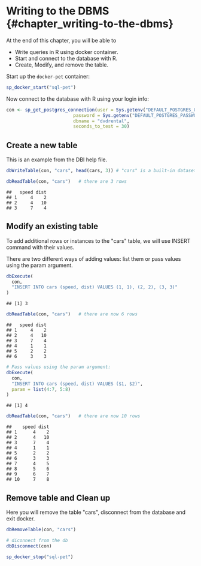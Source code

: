 # Writing to the DBMS {#chapter_writing-to-the-dbms}

At the end of this chapter, you will be able to 

  * Write queries in R using docker container.
  * Start and connect to the database with R.
  * Create, Modify, and remove the table.


Start up the `docker-pet` container:


```r
sp_docker_start("sql-pet")
```


Now connect to the database with R using your login info:

```r
con <- sp_get_postgres_connection(user = Sys.getenv("DEFAULT_POSTGRES_USER_NAME"),
                         password = Sys.getenv("DEFAULT_POSTGRES_PASSWORD"),
                         dbname = "dvdrental",
                         seconds_to_test = 30)
```
## Create a new table

This is an example from the DBI help file.


```r
dbWriteTable(con, "cars", head(cars, 3)) # "cars" is a built-in dataset, not to be confused with mtcars

dbReadTable(con, "cars")   # there are 3 rows
```

```
##   speed dist
## 1     4    2
## 2     4   10
## 3     7    4
```
## Modify an existing table

To add additional rows or instances to the "cars" table, we will use INSERT command with their values.

There are two different ways of adding values: list them or pass values using the param argument. 


```r
dbExecute(
  con,
  "INSERT INTO cars (speed, dist) VALUES (1, 1), (2, 2), (3, 3)"
)
```

```
## [1] 3
```

```r
dbReadTable(con, "cars")   # there are now 6 rows
```

```
##   speed dist
## 1     4    2
## 2     4   10
## 3     7    4
## 4     1    1
## 5     2    2
## 6     3    3
```

```r
# Pass values using the param argument:
dbExecute(
  con,
  "INSERT INTO cars (speed, dist) VALUES ($1, $2)",
  param = list(4:7, 5:8)
)
```

```
## [1] 4
```

```r
dbReadTable(con, "cars")   # there are now 10 rows
```

```
##    speed dist
## 1      4    2
## 2      4   10
## 3      7    4
## 4      1    1
## 5      2    2
## 6      3    3
## 7      4    5
## 8      5    6
## 9      6    7
## 10     7    8
```

## Remove table and Clean up

Here you will remove the table "cars", disconnect from the database and exit docker.


```r
dbRemoveTable(con, "cars")

# diconnect from the db
dbDisconnect(con)

sp_docker_stop("sql-pet")
```


